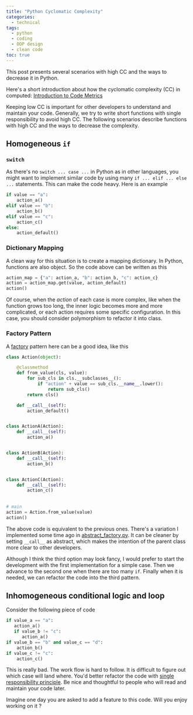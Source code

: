 ```yaml
---
title: "Python Cyclomatic Complexity"
categories:
  - technical
tags:
  - python
  - coding
  - OOP design
  - clean code
toc: true
---
```


This post presents several scenarios with high CC and the ways to decrease 
it in Python.


Here's a short introduction about how the cyclomatic complexity (CC) in computed: [Introduction to Code Metrics](http://radon.readthedocs.io/en/latest/intro.html)

Keeping low CC is important for other developers to understand and maintain your code. Generally, we try to write short functions with single responsibility to avoid high CC. The following scenarios describe functions with high CC and the ways to decrease the complexity.


## Homogeneous `if`

### `switch`
As there's no `switch ... case ...` in Python as in other languages, 
you might want to implement similar code by using many `if ... elif ... else ...` statements. This can make the code heavy. Here is an example
```python
if value == "a":
    action_a()
elif value == "b":
    action_b()
elif value == "c":
    action_c()
else:
    action_default()
```

### Dictionary Mapping
A clean way for this situation is to create a mapping dictionary. In Python, functions are also object. So the code above can be written as this
```python
action_map = {"a": action_a, "b": action_b, "c": action_c}
action = action_map.get(value, action_default)
action()
```
Of course, when the *action* of each case is more complex, like when the function 
grows too long, the inner logic becomes more and more complicated, or each action 
requires some specific configuration.
In this case, you should consider polymorphism to refactor it into class.

### Factory Pattern
A [factory](https://sourcemaking.com/design_patterns/abstract_factory) pattern here
can be a good idea, like this

```python
class Action(object):

    @classmethod
    def from_value(cls, value):
        for sub_cls in cls.__subclasses__():
            if "action" + value == sub_cls.__name__.lower():
                return sub_cls()
        return cls()

    def __call__(self):
        action_default()


class ActionA(Action):
    def __call__(self):
        action_a()


class ActionB(Action):
    def __call__(self):
        action_b()


class ActionC(Action):
    def __call__(self):
        action_c()
        
        
# main
action = Action.from_value(value)
action()
```
The above code is equivalent to the previous ones. There's a variation I 
implemented some time ago in 
[abstract_factory.py](https://github.com/faif/python-patterns/blob/master/creational/abstract_factory.py).
It can be cleaner by setting `__call__` as abstract, which makes the intention 
of the parent class more clear to other developers.

Although I think the third option may look fancy, I would prefer to start the development
with the first implementation for a simple case. Then we advance to the second one when there
are too many `if`. Finally when it is needed, we can refactor the code into the third pattern.

## Inhomogeneous conditional logic and loop

Consider the following piece of code
```python
if value_a == "a":
   action_a()
   if value_b != "c":
      action_a()
if value_b == "b" and value_c == "d":
    action_b()
if value_c != "c":
    action_c()
```
This is really bad. The work flow is hard to follow. It is difficult to figure out which case will land where. You'd better refactor the code with [single responsibility principle](http://www.oodesign.com/single-responsibility-principle.html). Be nice and thoughtful to people who will read and maintain your code later. 

Imagine one day you are asked to add a feature to this code. Will you enjoy working on it ?